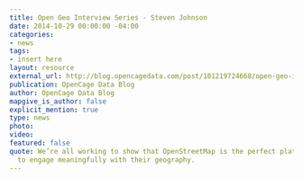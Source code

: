 ```yaml
---
title: Open Geo Interview Series - Steven Johnson
date: 2014-10-29 00:00:00 -04:00
categories:
- news
tags:
- insert here
layout: resource
external_url: http://blog.opencagedata.com/post/101219724668/open-geo-interview-series-steven-johnson-osm
publication: OpenCage Data Blog
author: OpenCage Data Blog
mapgive_is_author: false
explicit_mention: true
type: news
photo: 
video: 
featured: false
quote: We’re all working to show that OpenStreetMap is the perfect platform for citizens
  to engage meaningfully with their geography.
---
```


